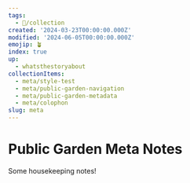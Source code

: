 ```yaml
---
tags:
  - 📂/collection
created: '2024-03-23T00:00:00.000Z'
modified: '2024-06-05T00:00:00.000Z'
emojip: 🪴
index: true
up:
  - whatsthestoryabout
collectionItems:
  - meta/style-test
  - meta/public-garden-navigation
  - meta/public-garden-metadata
  - meta/colophon
slug: meta
---
```

# Public Garden Meta Notes

Some housekeeping notes!
